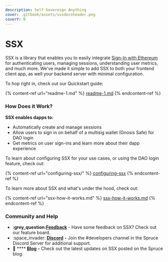```yaml
---
description: Self-Sovereign Anything
cover: .gitbook/assets/ssxdocsheader.png
coverY: 0
---
```


# SSX

SSX is a library that enables you to easily integrate [Sign-In with Ethereum](https://eips.ethereum.org/EIPS/eip-4361) for authenticating users, managing sessions, understanding user metrics, and much more. We've made it simple to add SSX to both your frontend client app, as well your backend server with minimal configuration.&#x20;

To hop right in, check out our Quickstart guide:

{% content-ref url="readme-1.md" %}
[readme-1.md](readme-1.md)
{% endcontent-ref %}

### **How Does it Work?**

**SSX enables dapps to:**

* Automatically create and manage sessions
* Allow users to sign in on behalf of a multisig wallet (Gnosis Safe) for DAO login
* Get metrics on user sign-ins and learn more about their dapp experience

To learn about configuring SSX for your use cases, or using the DAO login feature, check out:&#x20;

{% content-ref url="configuring-ssx/" %}
[configuring-ssx](configuring-ssx/)
{% endcontent-ref %}

To learn more about SSX and what's under the hood, check out:

{% content-ref url="ssx-how-it-works.md" %}
[ssx-how-it-works.md](ssx-how-it-works.md)
{% endcontent-ref %}

### Community and Help

* ****:grey\_question:****[**Feedback**](https://feedback.ssx.id) - Have some feedback on SSX? Check out our feature board.&#x20;
* :space\_invader: [**Discord**](https://discord.com/invite/WjvuYqvm5Y) **-** Join the #developers channel in the Spruce Discord Server for additional support.
* :book: **** [**Blog**](https://blog.spruceid.com) **-** Check out the latest updates on SSX posted on the Spruce blog.
